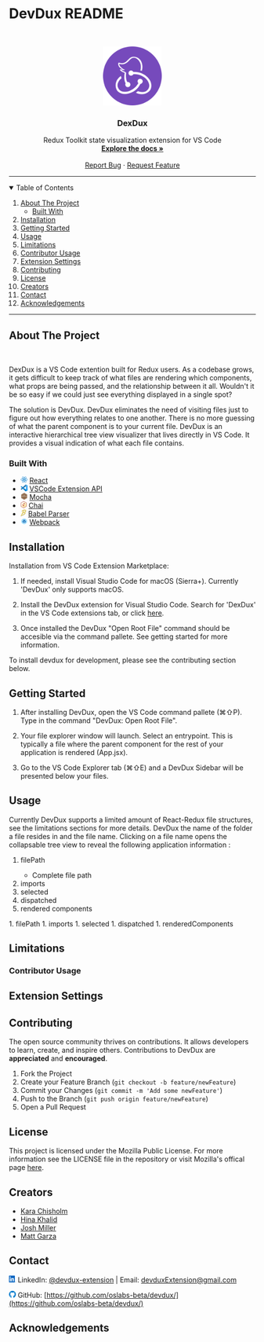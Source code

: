<!-- DEXDUX README -->
# DevDux README
<!-- PROJECT LOGO -->
<br />
<p align="center">
  <a href="https://github.com/oslabs-beta/DevDux">
    <img src="devdux/media/devdux.png" alt="Logo" height="120">
  </a>

  <h3 align="center">DexDux</h3>

  <p align="center">
    Redux Toolkit state visualization extension for VS Code
    <br />
    <a href="https://github.com/oslabs-beta/DevDux"><strong>Explore the docs »</strong></a>
    <br />
    <br />
    <a href="https://github.com/oslabs-beta/DevDux/issues">Report Bug</a>
    ·
    <a href="https://github.com/oslabs-beta/DevDux/issues">Request Feature</a>
  </p>
    <!-- BADGES -->
  <!-- <p align="center"> -->
    <!-- VSCode Version -->
    <!-- <a href="..."><img alt="Visual Studio Marketplace Version" src="..."></a> -->
    <!-- VSCode Installs -->
    <!-- <a href="..."><img alt="Visual Studio Marketplace Installs" src=".."></a> -->
    <!-- STARS -->
    <!-- <a href="..."><img alt="GitHub Repo stars" src="..."></a> -->
    <!-- FORKS -->
    <!-- <a href="..."><img alt="GitHub forks" src="..."></a> -->
    <!-- GITHUB RELEASE VERSION -->
    <!-- <a href="https://github.com/oslabs-beta/sapling/releases"><img alt="GitHub release (latest by date including pre-releases)" src="https://img.shields.io/github/v/release/oslabs-beta/sapling?include_prereleases"></a> -->
    <!-- <br> -->
    <!-- BUILD STATUS -->
    <!-- <a href="..."><img alt="master CI/CD workflow status" src="..."></a>
    <a href="https://github.com/oslabs-beta/sapling/actions/workflows/dev.yml"><img alt="dev CI workflow status" src="..."></a>
    <img alt="Vercel Web deployments" src="..."> -->
    <!-- LICENSE -->
    <!-- <a href="https://github.com/oslabs-beta/sapling/blob/master/LICENSE"><img alt="GitHub" src="https://img.shields.io/github/license/oslabs-beta/sapling"></a> -->
    <!-- CONTRIBUTIONS -->
    <!-- <a href="https://github.com/oslabs-beta/sapling/blob/master/README.md"><img alt="Contributions" src="https://img.shields.io/badge/contributors-welcome-brightgreen"></a> -->
  </p>
</p>

<hr>

<!-- TABLE OF CONTENTS -->
<details open="open">
  <summary>Table of Contents</summary>
  <ol>
    <li>
      <a href="#about-the-project">About The Project</a>
      <ul>
        <li><a href="#built-with">Built With</a></li>
      </ul>
    </li>
    <li><a href="#installation">Installation</a></li>
    <li>
      <a href="#getting-started">Getting Started</a></li>
    <li><a href="#usage">Usage</a>
    <li><a href="#limitations">Limitations</a>
    <li><a href="#contributor-usage">Contributor Usage</a></li>
    <li><a href="#extension-settings">Extension Settings</a></li>
    <li><a href="#contributing">Contributing</a></li>
    <li><a href="#license">License</a></li>
    <li><a href="#creators">Creators</a></li>
    <li><a href="#contact">Contact</a></li>
    <li><a href="#acknowledgements">Acknowledgements</a></li>
  </ol>
</details>

<hr>

## About The Project

<p align="center">
  <!-- <img> add gif here -->
</p>
<br/>

DexDux is a VS Code extention built for Redux users. As a codebase grows, it gets difficult to keep track of what files are rendering which components, what props are being passed, and the relationship between it all. Wouldn't it be so easy if we could just see everything displayed in a single spot?

The solution is DevDux. DevDux eliminates the need of visiting files just to figure out how everything relates to one another. There is no more guessing of what the parent component is to your current file. DevDux is an interactive hierarchical tree view visualizer that lives directly in VS Code. It provides a visual indication of what each file contains.

### Built With

- [<img style="height: 1em;" src="devdux/media/react-brands.png">](https://reactjs.org/) [React](https://reactjs.org/)
- [<img style="height: 1em;" src="devdux/media/vscode.png">](https://code.visualstudio.com/api) [VSCode Extension API](https://code.visualstudio.com/api)
- [<img style="height: 1em;" src="devdux/media/mochajs-icon.png">](https://mochajs.org/) [Mocha](https://mochajs.org/)
- [<img style="height: 1em;" src="devdux/media/chai_icon.png">](https://www.chaijs.com/) [Chai](https://www.chaijs.com/)
- [<img style="height: 1em;" src="devdux/media/babel-logo-minimal.png">](https://babeljs.io/docs/en/babel-parser) [Babel Parser](https://babeljs.io/docs/en/babel-parser)
- [<img style="height: 1em;" src="devdux/media/webpack.png">](https://webpack.js.org/) [Webpack](https://webpack.js.org/)

## Installation

Installation from VS Code Extension Marketplace:

1. If needed, install Visual Studio Code for macOS (Sierra+). Currently 'DevDux' only supports macOS.

2. Install the DevDux extension for Visual Studio Code. Search for 'DexDux' in the VS Code extensions tab, or click [here](https://marketplace.visualstudio.com/items?itemName=DevDux.DevDux).

3. Once installed the DevDux "Open Root File" command should be accesible via the command pallete. See getting started for more information.

To install devdux for development, please see the contributing section below.

## Getting Started

1. After installing DevDux, open the VS Code command pallete (⌘⇧P). Type in the command "DevDux: Open Root File".

2. Your file explorer window will launch. Select an entrypoint. This is typically a file where the parent component for the rest of your application is rendered (App.jsx).

3. Go to the VS Code Explorer tab (⌘⇧E) and a DevDux Sidebar will be presented below your files.

## Usage
Currently DevDux supports a limited amount of React-Redux file structures, see the limitations sections for more details. DevDux the name of the folder a file resides in and the file name. Clicking on a file name opens the collapsable tree view to reveal the following application information :
<ol>
  <li> filePath </li>
  <ul>
    <li>Complete file path </li>
  </ul>
  <li> imports </li>
  <li> selected </li>
  <li> dispatched </li>
  <li> rendered components</li>
</ol>
1. filePath
1. imports
1. selected
1. dispatched
1. renderedComponents

## Limitations

### Contributor Usage

## Extension Settings

## Contributing

The open source community thrives on contributions. It allows developers to learn, create, and inspire others. Contributions to DevDux are **appreciated** and **encouraged**.

1. Fork the Project
2. Create your Feature Branch (`git checkout -b feature/newFeature`)
3. Commit your Changes (`git commit -m 'Add some newFeature'`)
4. Push to the Branch (`git push origin feature/newFeature`)
5. Open a Pull Request

## License
This project is licensed under the Mozilla Public License. For more information see the LICENSE file in the repository or visit Mozilla's offical page [here](https://www.mozilla.org/en-US/MPL/).
## Creators

- [Kara Chisholm](https://github.com/kkchis)
- [Hina Khalid](https://github.com/hina-khalid)
- [Josh Miller](https://github.com/jshbmllr)
- [Matt Garza](https://github.com/mattg614)

## Contact

[<img style="height: 1em; width: 1em;" src="devdux/media/linkedin.svg">]() LinkedIn: [@devdux-extension](https://www.linkedin.com/company/devdux-extension/) | Email: devduxExtension@gmail.com

[<img style="height: 1em; width: 1em;" src="devdux/media/github-icon.png">]() GitHub: [https://github.com/oslabs-beta/devdux/](https://github.com/oslabs-beta/devdux/)

## Acknowledgements

